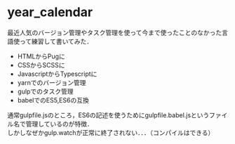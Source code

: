 # year_calendar
最近人気のバージョン管理やタスク管理を使って今まで使ったことのなかった言語使って練習して書いてみた．  
- HTMLからPugに  
- CSSからSCSSに  
- JavascriptからTypescriptに 
- yarnでのバージョン管理
- gulpでのタスク管理
- babelでのES5,ES6の互換

通常gulpfile.jsのところ，ES6の記述を使うためにgulpfile.babel.jsというファイル名で管理しているのが特徴．  
しかしなぜかgulp.watchが正常に終了されない．．．（コンパイルはできる）  
